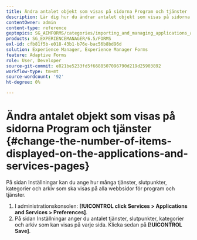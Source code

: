 ```yaml
---
title: Ändra antalet objekt som visas på sidorna Program och tjänster
description: Lär dig hur du ändrar antalet objekt som visas på sidorna Program och tjänster.
contentOwner: admin
content-type: reference
geptopics: SG_AEMFORMS/categories/importing_and_managing_applications_and_archives
products: SG_EXPERIENCEMANAGER/6.5/FORMS
exl-id: cfb81f5b-e018-43b1-b76e-bac56b8bd96d
solution: Experience Manager, Experience Manager Forms
feature: Adaptive Forms
role: User, Developer
source-git-commit: e821be5233fd5f6688507096790d219d25903892
workflow-type: tm+mt
source-wordcount: '92'
ht-degree: 0%

---
```


# Ändra antalet objekt som visas på sidorna Program och tjänster {#change-the-number-of-items-displayed-on-the-applications-and-services-pages}

På sidan Inställningar kan du ange hur många tjänster, slutpunkter, kategorier och arkiv som ska visas på alla webbsidor för program och tjänster.

1. I administrationskonsolen: **[!UICONTROL click Services > Applications and Services > Preferences]**.
1. På sidan Inställningar anger du antalet tjänster, slutpunkter, kategorier och arkiv som kan visas på varje sida. Klicka sedan på **[!UICONTROL Save]**.
